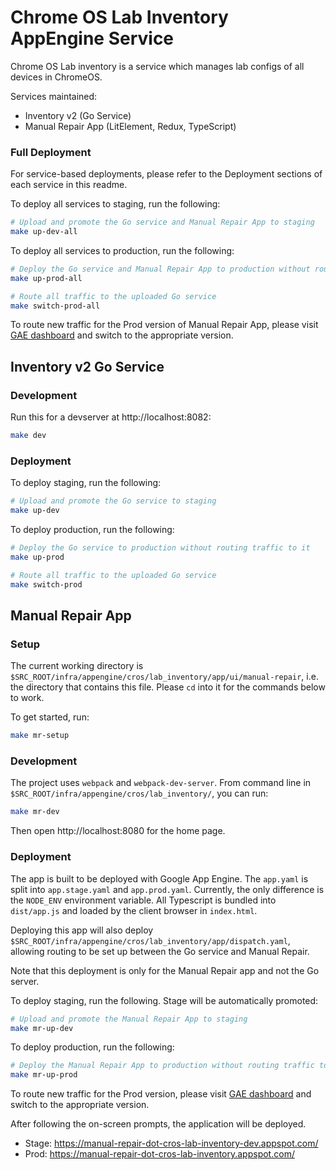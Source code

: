 # Chrome OS Lab Inventory AppEngine Service

Chrome OS Lab inventory is a service which manages lab configs of all devices
in ChromeOS.

Services maintained:
  - Inventory v2 (Go Service)
  - Manual Repair App (LitElement, Redux, TypeScript)

### Full Deployment
For service-based deployments, please refer to the Deployment sections of each service in this readme.

To deploy all services to staging, run the following:

```bash
# Upload and promote the Go service and Manual Repair App to staging
make up-dev-all
```

To deploy all services to production, run the following:

```bash
# Deploy the Go service and Manual Repair App to production without routing traffic to them
make up-prod-all

# Route all traffic to the uploaded Go service
make switch-prod-all
```

To route new traffic for the Prod version of Manual Repair App, please visit [GAE dashboard](https://pantheon.corp.google.com/appengine/versions?project=cros-lab-inventory&serviceId=manual-repair) and switch to the appropriate version.

## Inventory v2 Go Service
### Development
Run this for a devserver at http://localhost:8082:

```bash
make dev
```

### Deployment
To deploy staging, run the following:

```bash
# Upload and promote the Go service to staging
make up-dev
```

To deploy production, run the following:

```bash
# Deploy the Go service to production without routing traffic to it
make up-prod

# Route all traffic to the uploaded Go service
make switch-prod
```

## Manual Repair App
### Setup

The current working directory is `$SRC_ROOT/infra/appengine/cros/lab_inventory/app/ui/manual-repair`, i.e. the directory that contains this file. Please `cd` into it for the commands below to work.

To get started, run:

```bash
make mr-setup
```

### Development

The project uses `webpack` and `webpack-dev-server`. From command line in `$SRC_ROOT/infra/appengine/cros/lab_inventory/`, you can run:

```bash
make mr-dev
```

Then open http://localhost:8080 for the home page.

### Deployment

The app is built to be deployed with Google App Engine. The `app.yaml` is split into `app.stage.yaml` and `app.prod.yaml`. Currently, the only difference is the `NODE_ENV` environment variable. All Typescript is bundled into `dist/app.js` and loaded by the client browser in `index.html`.

Deploying this app will also deploy `$SRC_ROOT/infra/appengine/cros/lab_inventory/app/dispatch.yaml`, allowing routing to be set up between the Go service and Manual Repair.

Note that this deployment is only for the Manual Repair app and not the Go server.

To deploy staging, run the following. Stage will be automatically promoted:

```bash
# Upload and promote the Manual Repair App to staging
make mr-up-dev
```

To deploy production, run the following:

```bash
# Deploy the Manual Repair App to production without routing traffic to it
make mr-up-prod
```

To route new traffic for the Prod version, please visit [GAE dashboard](https://pantheon.corp.google.com/appengine/versions?project=cros-lab-inventory&serviceId=manual-repair) and switch to the appropriate version.

After following the on-screen prompts, the application will be deployed.
  - Stage: https://manual-repair-dot-cros-lab-inventory-dev.appspot.com/
  - Prod: https://manual-repair-dot-cros-lab-inventory.appspot.com/

